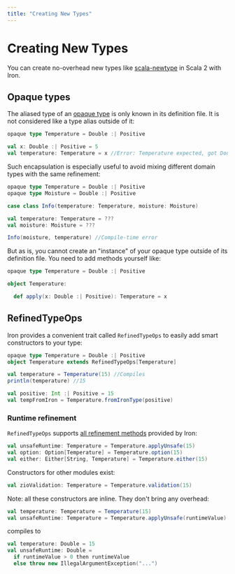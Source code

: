 ```yaml
---
title: "Creating New Types"
---
```


# Creating New Types

You can create no-overhead new types like [scala-newtype](https://github.com/estatico/scala-newtype) in Scala 2 with Iron.

## Opaque types

The aliased type of an [opaque type](https://docs.scala-lang.org/scala3/book/types-opaque-types.html) is only known in its definition file. It is not considered like a type alias outside of it:

```scala
opaque type Temperature = Double :| Positive
```

```scala
val x: Double :| Positive = 5
val temperature: Temperature = x //Error: Temperature expected, got Double :| Positive
```

Such encapsulation is especially useful to avoid mixing different domain types with the same refinement:

```scala
opaque type Temperature = Double :| Positive
opaque type Moisture = Double :| Positive
```

```scala
case class Info(temperature: Temperature, moisture: Moisture)

val temperature: Temperature = ???
val moisture: Moisture = ???

Info(moisture, temperature) //Compile-time error
```

But as is, you cannot create an "instance" of your opaque type outside of its definition file. You need to add methods yourself like:

```scala
opaque type Temperature = Double :| Positive

object Temperature:

  def apply(x: Double :| Positive): Temperature = x
```

## RefinedTypeOps

Iron provides a convenient trait called `RefinedTypeOps` to easily add smart constructors to your type:

```scala
opaque type Temperature = Double :| Positive
object Temperature extends RefinedTypeOps[Temperature]
```

```scala
val temperature = Temperature(15) //Compiles
println(temperature) //15

val positive: Int :| Positive = 15
val tempFromIron = Temperature.fromIronType(positive)
```

### Runtime refinement

`RefinedTypeOps` supports [all refinement methods](refinement.md) provided by Iron:

```scala
val unsafeRuntime: Temperature = Temperature.applyUnsafe(15)
val option: Option[Temperature] = Temperature.option(15)
val either: Either[String, Temperature] = Temperature.either(15)
```

Constructors for other modules exist:

```scala
val zioValidation: Temperature = Temperature.validation(15)
```

Note: all these constructors are inline. They don't bring any overhead:

```scala
val temperature: Temperature = Temperature(15)
val unsafeRuntime: Temperature = Temperature.applyUnsafe(runtimeValue)
```

compiles to

```scala
val temperature: Double = 15
val unsafeRuntime: Double =
  if runtimeValue > 0 then runtimeValue
  else throw new IllegalArgumentException("...")
```

